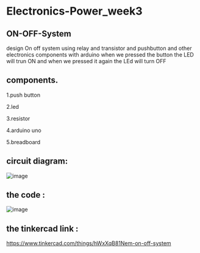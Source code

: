 # Electronics-Power_week3
## ON-OFF-System
design On off system using relay and transistor and pushbutton and other electronics components with arduino when we pressed the button the LED will trun ON and when we pressed it again the LEd will turn OFF 

## components. 
1.push button 

2.led

3.resistor

4.arduino uno 

5.breadboard

## circuit diagram: 
![image](https://user-images.githubusercontent.com/107887312/182002670-03fdf517-94a8-4d84-80b2-8234bfc9917d.png)

## the code :
![image](https://user-images.githubusercontent.com/107887312/182002689-8d8ca72d-1f36-46ad-ba63-c5441e17bccb.png)

## the tinkercad link : 
https://www.tinkercad.com/things/hWxXqB81Nem-on-off-system

